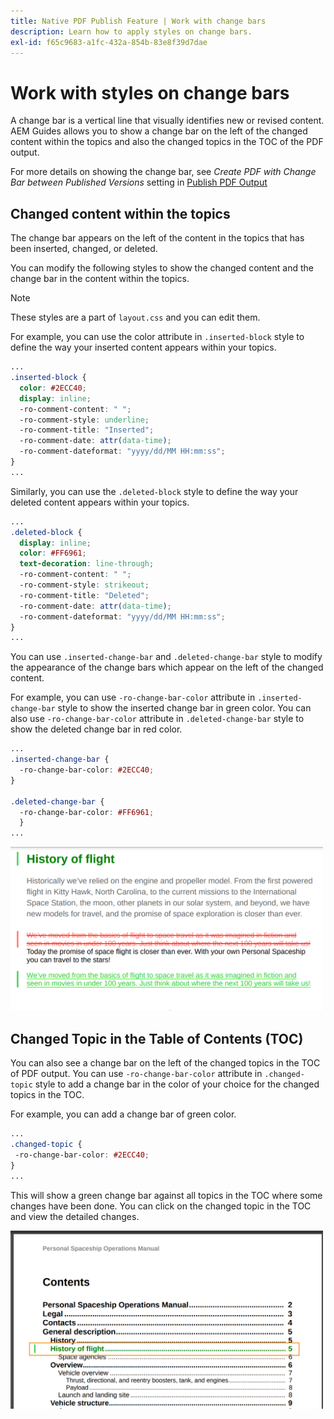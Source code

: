 ```yaml
---
title: Native PDF Publish Feature | Work with change bars  
description: Learn how to apply styles on change bars.
exl-id: f65c9683-a1fc-432a-854b-83e8f39d7dae
---
```

# Work with styles on change bars

A change bar is a vertical line that visually identifies new or revised content. AEM Guides allows you to show a change bar on the left of the changed content within the topics and also the changed topics in the TOC of the PDF output.  

For more details on showing the change bar, see *Create PDF with Change Bar between Published Versions* setting in
[Publish PDF Output](../web-editor/native-pdf-web-editor.md)

## Changed content within the topics

The change bar appears on the left of the content in the topics that has been inserted, changed, or deleted. 

You can modify the following styles to show the changed content and the change bar in the content within the topics. 


>[!NOTE]
>
>These styles are a part of `layout.css`  and you can edit them.

For example, you can use the color attribute in `.inserted-block` style to define the way your inserted content appears within your topics. 


```css
...
.inserted-block { 
  color: #2ECC40; 
  display: inline; 
  -ro-comment-content: " "; 
  -ro-comment-style: underline; 
  -ro-comment-title: "Inserted"; 
  -ro-comment-date: attr(data-time); 
  -ro-comment-dateformat: "yyyy/dd/MM HH:mm:ss"; 
} 
...
```

Similarly, you can use the `.deleted-block` style to define the way your deleted content appears within your topics. 

```css
...
.deleted-block { 
  display: inline; 
  color: #FF6961; 
  text-decoration: line-through; 
  -ro-comment-content: " "; 
  -ro-comment-style: strikeout; 
  -ro-comment-title: "Deleted"; 
  -ro-comment-date: attr(data-time); 
  -ro-comment-dateformat: "yyyy/dd/MM HH:mm:ss"; 
} 
...
```

You can use `.inserted-change-bar` and `.deleted-change-bar` style to modify the appearance of the change bars which appear on the left of the changed content.  

For example, you can use `-ro-change-bar-color` attribute in `.inserted-change-bar` style to show the inserted change bar in green color. You can also use `-ro-change-bar-color` attribute in `.deleted-change-bar` style to show the deleted change bar in red color. 

```css
...
.inserted-change-bar { 
  -ro-change-bar-color: #2ECC40; 
} 

.deleted-change-bar { 
  -ro-change-bar-color: #FF6961; 
  } 
...
```

<img src="./assets/changed-bar-content.png" alt= "Changed bar topic content" width=500>

## Changed Topic in the Table of Contents (TOC) 

You can also see a change bar on the left of the changed topics in the TOC of  PDF output. You can use `-ro-change-bar-color` attribute in `.changed-topic` style to add a change bar in the color of your choice for the changed topics in the TOC.  

For example, you can add a change bar of green color. 

```css
...
.changed-topic { 
 -ro-change-bar-color: #2ECC40; 
}  
...
```
 

This will show a green change bar against all topics in the TOC where some changes have been done. You can click on the changed topic in the TOC and view the detailed changes.

<img src="./assets/changed-bar-TOC.png" alt="Changed bar TOC" width=500>

